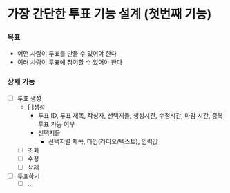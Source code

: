# 가장 간단한 투표 기능 설계 (첫번째 기능)

### 목표
- 어떤 사람이 투표를 만들 수 있어야 한다
- 여러 사람이 투표에 참여할 수 있어야 한다 

### 상세 기능
- [ ] 투표 생성
  - [ ]생성
    - 투표 ID, 투표 제목, 작성자, 선택지들, 생성시간, 수정시간, 마감 시간, 중복 투표 가능 여부
    - 선택지들
      - 선택지별 제목, 타입(라디오/텍스트), 입력값
  - [ ] 조회
  - [ ] 수정
  - [ ] 삭제
- [ ] 투표하기
  - [ ] ...
